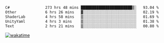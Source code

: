 <!--START_SECTION:waka-->

```txt
C#                273 hrs 48 mins ███████████████████████▒░   93.04 %
Other             6 hrs 26 mins   ▓░░░░░░░░░░░░░░░░░░░░░░░░   02.19 %
ShaderLab         4 hrs 58 mins   ▒░░░░░░░░░░░░░░░░░░░░░░░░   01.69 %
UnityYaml         4 hrs 3 mins    ▒░░░░░░░░░░░░░░░░░░░░░░░░   01.38 %
Text              2 hrs 21 mins   ▒░░░░░░░░░░░░░░░░░░░░░░░░   00.80 %
```

<!--END_SECTION:waka-->
[![wakatime](https://wakatime.com/badge/user/6c2f442e-41b4-42e3-bc06-d5d8203ad1da.svg)](https://wakatime.com/@6c2f442e-41b4-42e3-bc06-d5d8203ad1da)
